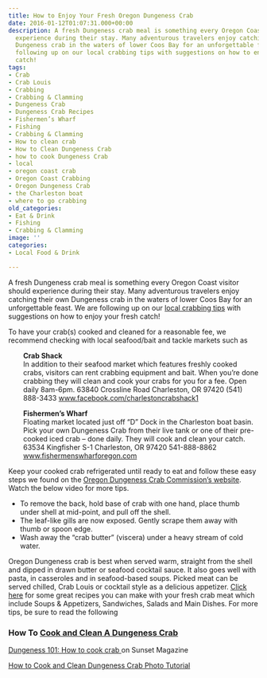 ```yaml
---
title: How to Enjoy Your Fresh Oregon Dungeness Crab
date: 2016-01-12T01:07:31.000+00:00
description: A fresh Dungeness crab meal is something every Oregon Coast visitor should
  experience during their stay. Many adventurous travelers enjoy catching their own
  Dungeness crab in the waters of lower Coos Bay for an unforgettable feast. We are
  following up on our local crabbing tips with suggestions on how to enjoy your fresh
  catch!
tags:
- Crab
- Crab Louis
- Crabbing
- Crabbing & Clamming
- Dungeness Crab
- Dungeness Crab Recipes
- Fishermen’s Wharf
- Fishing
- Crabbing & Clamming
- How to clean crab
- How to Clean Dungeness Crab
- how to cook Dungeness Crab
- local
- oregon coast crab
- Oregon Coast Crabbing
- Oregon Dungeness Crab
- the Charleston boat
- where to go crabbing
old_categories:
- Eat & Drink
- Fishing
- Crabbing & Clamming
image: ''
categories:
- Local Food & Drink

---
```

A fresh Dungeness crab meal is something every Oregon Coast visitor should experience during their stay. Many adventurous travelers enjoy catching their own Dungeness crab in the waters of lower Coos Bay for an unforgettable feast. We are following up on our <a href="/2014/12/when-where-and-how-to-find-the-best-dungeness-crab-on-oregons-coast/" target="_blank">local crabbing tips</a> with suggestions on how to enjoy your fresh catch!

To have your crab(s) cooked and cleaned for a reasonable fee, we recommend checking with local seafood/bait and tackle markets such as

<p style="padding-left: 30px;">
<strong>Crab Shack</strong><br /> In addition to their seafood market which features freshly cooked crabs, visitors can rent crabbing equipment and bait. When you’re done crabbing they will clean and cook your crabs for you for a fee. Open daily 8am-6pm. 63840 Crossline Road Charleston, OR 97420 (541) 888-3433 <a href="https://www.facebook.com/charlestoncrabshack1/timeline" target="_blank" class="broken_link">www.facebook.com/charlestoncrabshack1</a>
</p>

<p style="padding-left: 30px;">
<strong>Fishermen’s Wharf</strong><br /> Floating market located just off “D” Dock in the Charleston boat basin. Pick your own Dungeness Crab from their live tank or one of their pre-cooked iced crab – done daily. They will cook and clean your catch.   63534 Kingfisher S-1 Charleston, OR 97420 541-888-8862 <a href="http://www.fishermenswharforegon.com/" target="_blank">www.fishermenswharforegon.com</a>
</p>

Keep your cooked crab refrigerated until ready to eat and follow these easy steps we found on the <a href="http://oregondungeness.org/consumer-info/cleaning-instructions/" target="_blank">Oregon Dungeness Crab Commission’s website</a>.  Watch the below video for more tips.

* To remove the back, hold base of crab with one hand, place thumb under shell at mid-point, and pull off the shell.
* The leaf-like gills are now exposed. Gently scrape them away with thumb or spoon edge.
* Wash away the “crab butter” (viscera) under a heavy stream of cold water.

Oregon Dungeness crab is best when served warm, straight from the shell and dipped in drawn butter or seafood cocktail sauce. It also goes well with pasta, in casseroles and in seafood-based soups. Picked meat can be served chilled, Crab Louis or cocktail style as a delicious appetizer. <a href="http://oregondungeness.org/crab-recipes/" target="_blank">Click here</a> for some great recipes you can make with your fresh crab meat which include Soups & Appetizers, Sandwiches, Salads and Main Dishes. For more tips, be sure to read the following

### How To <a href="http://www.formerchef.com/2013/11/30/how-to-cook-and-clean-a-dungeness-crab/" target="_blank">Cook and Clean A Dungeness Crab </a>

<a href="http://www.sunset.com/food-wine/flavors-of-the-west/dungeness-101-how-cook-crab" target="_blank">Dungeness 101: How to cook crab </a>on Sunset Magazine

<a href="http://eatingrichly.com/10/how-to-cook-and-clean-dungeness-crab-photo-tutorial-plus-asian-crab-recipe/" target="_blank">How to Cook and Clean Dungeness Crab Photo Tutorial</a>